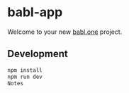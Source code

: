 # babl-app

Welcome to your new [babl.one](https://babl.one) project.

## Development

```bash
npm install
npm run dev
Notes